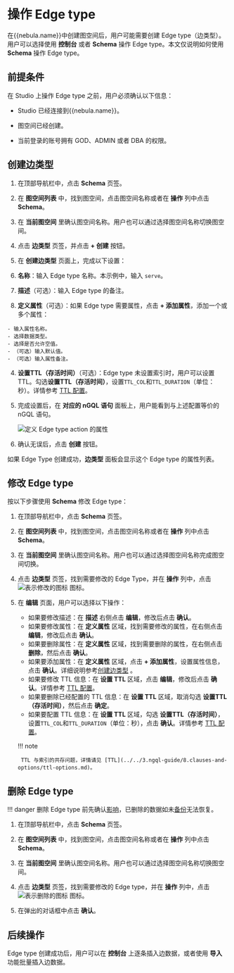 # 操作 Edge type

在{{nebula.name}}中创建图空间后，用户可能需要创建 Edge type（边类型）。用户可以选择使用 **控制台** 或者 **Schema** 操作 Edge type。本文仅说明如何使用 **Schema** 操作 Edge type。

## 前提条件

在 Studio 上操作 Edge type 之前，用户必须确认以下信息：

- Studio 已经连接到{{nebula.name}}。

- 图空间已经创建。

- 当前登录的账号拥有 GOD、ADMIN 或者 DBA 的权限。

## 创建边类型

1. 在顶部导航栏中，点击 **Schema** 页签。

2. 在 **图空间列表** 中，找到图空间，点击图空间名称或者在 **操作** 列中点击 **Schema**。

3. 在 **当前图空间** 里确认图空间名称。用户也可以通过选择图空间名称切换图空间。

4. 点击 **边类型** 页签，并点击 **+ 创建** 按钮。

5. 在 **创建边类型** 页面上，完成以下设置：

  1. **名称**：输入 Edge type 名称。本示例中，输入 `serve`。
  
  2. **描述**（可选）：输入 Edge type 的备注。
  
  3. **定义属性**（可选）：如果 Edge type 需要属性，点击 **+ 添加属性**，添加一个或多个属性：

    - 输入属性名称。
    - 选择数据类型。
    - 选择是否允许空值。 
    - （可选）输入默认值。
    - （可选）输入属性备注。

  4. **设置TTL（存活时间）**（可选）：Edge type 未设置索引时，用户可以设置 TTL。勾选**设置TTL（存活时间）**，设置`TTL_COL`和`TTL_DURATION`（单位：秒）。详情参考 [TTL 配置](../../3.ngql-guide/8.clauses-and-options/ttl-options.md "点击前往{{nebula.name}}网站")。

6. 完成设置后，在 **对应的 nGQL 语句** 面板上，用户能看到与上述配置等价的 nGQL 语句。  

   ![定义 Edge type action 的属性](https://docs-cdn.nebula-graph.com.cn/figures/st-ug-004-cn.png "定义 Edge type")

7. 确认无误后，点击 **创建** 按钮。

如果 Edge Type 创建成功，**边类型** 面板会显示这个 Edge type 的属性列表。

## 修改 Edge type

按以下步骤使用 **Schema** 修改 Edge type：

1. 在顶部导航栏中，点击 **Schema** 页签。

2. 在 **图空间列表** 中，找到图空间，点击图空间名称或者在 **操作** 列中点击 **Schema**。

3. 在 **当前图空间** 里确认图空间名称。用户也可以通过选择图空间名称完成图空间切换。

4. 点击 **边类型** 页签，找到需要修改的 Edge Type，并在 **操作** 列中，点击 ![表示修改的图标](https://docs-cdn.nebula-graph.com.cn/figures/Setup.png "修改") 图标。

5. 在 **编辑** 页面，用户可以选择以下操作：

   - 如果要修改描述：在 **描述** 右侧点击 **编辑**，修改后点击 **确认**。
   - 如果要修改属性：在 **定义属性** 区域，找到需要修改的属性，在右侧点击 **编辑**，修改后点击 **确认**。
   - 如果要删除属性：在 **定义属性** 区域，找到需要删除的属性，在右侧点击 **删除**，然后点击 **确认**。
   - 如果要添加属性：在 **定义属性** 区域，点击 **+ 添加属性**，设置属性信息，点击 **确认**。详细说明参考[创建边类型](#_2) 。
   - 如果要修改 TTL 信息：在 **设置 TTL** 区域，点击 **编辑**，修改后点击 **确认**。详情参考 [TTL 配置](../../3.ngql-guide/8.clauses-and-options/ttl-options.md "点击前往{{nebula.name}}网站")。
   - 如果要删除已经配置的 TTL 信息：在 **设置 TTL** 区域，取消勾选 **设置TTL（存活时间）**，然后点击 **确定**。
   - 如果要配置 TTL 信息：在 **设置 TTL** 区域，勾选 **设置TTL（存活时间）**，设置`TTL_COL`和`TTL_DURATION`（单位：秒），点击 **确认**。详情参考 [TTL 配置](../../3.ngql-guide/8.clauses-and-options/ttl-options.md "点击前往{{nebula.name}}网站")。

    !!! note

        TTL 与索引的共存问题，详情请见 [TTL](../../3.ngql-guide/8.clauses-and-options/ttl-options.md)。

## 删除 Edge type

!!! danger
    删除 Edge type 前先确认[影响](../../3.ngql-guide/11.edge-type-statements/2.drop-edge.md)，已删除的数据如未[备份](../../backup-and-restore/3.manage-snapshot.md)无法恢复。

1. 在顶部导航栏中，点击 **Schema** 页签。

2. 在 **图空间列表** 中，找到图空间，点击图空间名称或者在 **操作** 列中点击 **Schema**。

3. 在 **当前图空间** 里确认图空间名称。用户也可以通过选择图空间名称切换图空间。

4. 点击 **边类型** 页签，找到需要修改的 Edge type，并在 **操作** 列中，点击 ![表示删除的图标](https://docs-cdn.nebula-graph.com.cn/figures/alert-delete.png) 图标。

5. 在弹出的对话框中点击 **确认**。

## 后续操作

Edge type 创建成功后，用户可以在 **控制台** 上逐条插入边数据，或者使用 **导入** 功能批量插入边数据。
